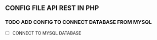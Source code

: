 ## CONFIG FILE API REST IN PHP

### TODO ADD CONFIG TO CONNECT DATABASE FROM MYSQL
- [ ] CONNECT TO MYSQL DATABASE
